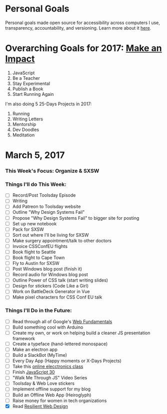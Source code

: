 Personal Goals
==============

Personal goals made open source for accessibility across computers I use, transparency, accountability, and versioning. Learn more about it [here](http://una.im/personal-goals-guide).

# Overarching Goals for 2017: [Make an Impact](http://una.im/2016-review/)
1. JavaScript
2. Be a Teacher
3. Stay Experimental
4. Publish a Book
5. Start Running Again

I'm also doing 5 25-Days Projects in 2017:

1. Running
2. Writing Letters
3. Mentorship
4. Dev Doodles
5. Meditation

# March 5, 2017

### This Week's Focus: Organize & SXSW

### Things I'll do This Week:

- [ ] Record/Post Toolsday Episode
- [ ] Writing
- [ ] Add Patreon to Toolsday website
- [ ] Outline "Why Design Systems Fail"
- [ ] Propose "Why Design Systems Fail" to bigger site for posting
- [ ] Set up new notebook
- [ ] Pack for SXSW
- [ ] Sort out where I'll be living for SXSW
- [ ] Make surgery appointment/talk to other doctors
- [ ] Invoice CSSConfEU flights
- [ ] Book flight to Seattle
- [ ] Book flight to Cape Town
- [ ] Fly to Austin for SXSW
- [ ] Post Windows blog post (finish it)
- [ ] Record audio for Windows blog post
- [ ] Outline Power of CSS talk (start writing slides)
- [ ] Design for stickers (Code Like a Girl)
- [ ] Work on BattleDeck Generator in Vue
- [ ] Make pixel characters for CSS Conf EU talk

### Things I'll Do in the Future:

- [ ] Read through all of Google's [Web Fundamentals](https://developers.google.com/web/fundamentals/)
- [ ] Build something cool with Arduino
- [ ] Create my own, or work on helping build a cleaner JS presentation framework
- [ ] Create a typeface (hand-lettered monospace)
- [ ] Make an electron app
- [ ] Build a SlackBot (MyTime)
- [ ] Every Day App (Happy moments or X-Days Projects)
- [ ] Take this [online elecctronics class](http://www.instructables.com/class/Electronics-Class/)
- [ ] Finish [JavaScript 30](https://javascript30.com/)
- [ ] "Walk Me Through JS" Video Series
- [ ] Toolsday & Web Love stickers
- [ ] Implement offline support for my blog
- [ ] Build an Offline Web App (Heiroglyph)
- [ ] Raise money for women in tech organizations
- [x] Read [Resilient Web Design](https://resilientwebdesign.com/)
